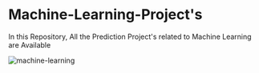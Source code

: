 # Machine-Learning-Project's
In this Repository, All the Prediction Project's related to Machine Learning are Available

![machine-learning](https://github.com/a-anantha-rao/Machine-Learning-Project-s/assets/103282066/808e30d6-9526-46be-9fc7-6091965109ff)
